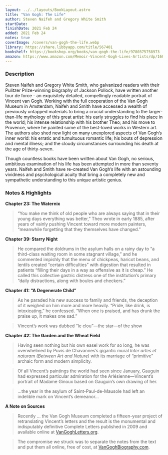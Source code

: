 ```yaml
---
layout: ../../layouts/BookLayout.astro
title: "Van Gogh: The Life"
author: Steven Naifeh and Gregory White Smith
startDate:
finishDate: 2021 Feb 24
added: 2021 Feb 24
notes: true
coverImage: /covers/van-gogh-the-life.webp
library: https://share.libbyapp.com/title/567401
bookshelf: https://bookshop.org/books/van-gogh-the-life/9780375758973
amazon: https://www.amazon.com/Memoir-Vincent-Gogh-Lives-Artists/dp/1606065602/
---
```


### Description
Steven Naifeh and Gregory White Smith, who galvanized readers with their Pulitzer Prize-winning biography of Jackson Pollock, have written another tour de force - an exquisitely detailed, compellingly readable portrait of Vincent van Gogh. Working with the full cooperation of the Van Gogh Museum in Amsterdam, Naifeh and Smith have accessed a wealth of previously untapped materials to bring a crucial understanding to the larger-than-life mythology of this great artist: his early struggles to find his place in the world; his intense relationship with his brother Theo; and his move to Provence, where he painted some of the best-loved works in Western art. The authors also shed new light on many unexplored aspects of Van Gogh’s inner world: his erratic and tumultuous romantic life; his bouts of depression and mental illness; and the cloudy circumstances surrounding his death at the age of thirty-seven.

Though countless books have been written about Van Gogh, no serious, ambitious examination of his life has been attempted in more than seventy years. Naifeh and Smith have re-created Van Gogh’s life with an astounding vividness and psychological acuity that bring a completely new and sympathetic understanding to this unique artistic genius.

### Notes & Highlights
**Chapter 23: The Waternix**
> “You make me think of old people who are always saying that in their young days everything was better,” Theo wrote in early 1885, after years of vainly pushing Vincent toward more modern painters, “meanwhile forgetting that they themselves have changed.”

**Chapter 39: Starry Night**
> He compared the doldrums in the asylum halls on a rainy day to “a third-class waiting room in some stagnant village,” and he commented impishly that the menu of chickpeas, haricot beans, and lentils created “certain difficulties” with digestion that resulted in patients “filling their days in a way as offensive as it is cheap.” He called this collective gastric distress one of the institution’s primary “daily distractions, along with boules and checkers.”

**Chapter 41: “A Degenerate Child”**
> As he paraded his new success to family and friends, the deception of it weighed on him more and more heavily. “Pride, like drink, is intoxicating,” he confessed. “When one is praised, and has drunk the praise up, it makes one sad.”

> Vincent’s work was dubbed “le clou”—the star—of the show

**Chapter 42: The Garden and the Wheat Field**
> Having seen nothing but his own easel work for so long, he was overwhelmed by Puvis de Chavannes’s gigantic mural *Inter artes et naturam (Between Art and Nature)* with its marriage of “primitive” archaic form and modern simplicity.

> Of all Vincent’s paintings the world had seen since January, Gauguin had expressed particular admiration for the Arlésienne—Vincent’s portrait of Madame Ginoux based on Gauguin’s own drawing of her.

> …the year in the asylum of Saint-Paul-de-Mausole had left an indelible mark on Vincent’s demeanor…

**A Note on Sources**
> Recently … the Van Gogh Museum completed a fifteen-year project of retranslating Vincent’s letters and the result is the monumental and indisputably definitive Complete Letters published in 2009 and available online at [VanGoghLetters.org](https://www.vangoghletters.org).

> The compromise we struck was to separate the notes from the text and put them all online, free of cost, at [VanGoghBiography.com](https://www.vangoghbiography.com).  
